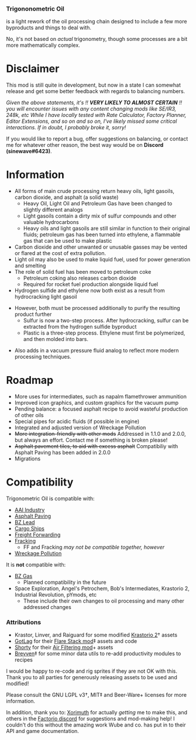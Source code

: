 ### Trigononometric Oil
is a light rework of the oil processing chain designed to include a few more byproducts and things to deal with.

No, it's not based on *actual* trigonometry, though some processes are a bit more mathematically complex.

# Disclaimer

This mod is still quite in development, but now in a state I can somewhat release and get some better feedback with regards to balancing numbers. 

*Given the above statements, it's !! **VERY LIKELY TO ALMOST CERTAIN** !! you will encounter issues with any content changing mods like SE/IR3, 248k, etc*
*While I have locally tested with Rate Calculator, Factory Planner, Editor Extensions, and so on and so on, I've likely missed some critical interactions. If in doubt, I probably broke it, sorry!*

If you would like to report a bug, offer suggestions on balancing, or contact me for whatever other reason, the best way would be on **Discord (sinewave#6423)**.

# Information

+ All forms of main crude processing return heavy oils, light gasoils, carbon dioxide, and asphalt (a solid waste)
   * Heavy Oil, Light Oil and Petroleum Gas have been changed to slightly different analogs
   * Light gasoils contain a dirty mix of sulfur compounds and other valuable hydrocarbons
   * Heavy oils and light gasoils are still similar in function to their original fluids; petroleum gas has been turned into ethylene, a flammable gas that can be used to make plastic
+ Carbon dioxide and other unwanted or unusable gasses may be vented or flared at the cost of extra pollution.
+ Light oil may also be used to make liquid fuel, used for power generation and smelting
+ The role of solid fuel has been moved to petroleum coke
    * Petroleum coking also releases carbon dioxide
    * Required for rocket fuel production alongside liquid fuel
+ Hydrogen sulfide and ethylene now both exist as a result from hydrocracking light gasoil
- However, both must be processed additionally to purify the resulting product further
    * Sulfur is now a two-step process. After hydrocracking, sulfur can be extracted from the hydrogen sulfide byproduct
    * Plastic is a three-step process. Ethylene must first be polymerized, and then molded into bars.
+ Also adds in a vacuum pressure fluid analog to reflect more modern processing techniques.

# Roadmap

* More uses for intermediates, such as napalm flamethrower ammunition
* Improved icon graphics, and custom graphics for the vacuum pump
* Pending balance: a focused asphalt recipe to avoid wasteful production of other oils
* Special pipes for acidic fluids (if possible in engine)
* Integrated and adjusted version of Wreckage Pollution
* ~~More integration-friendly with other mods~~ Addressed in 1.1.0 and 2.0.0, but always an effort. Contact me if something is broken please!
* ~~Asphalt pavement tiles, to aid with excess asphalt~~ Compatibiliy with Asphalt Paving has been added in 2.0.0
* Migrations

# Compatibility

Trigonometric Oil is compatible with:

* [AAI Industry](https://mods.factorio.com/mod/aai-industry/discussion)
* [Asphalt Paving](https://mods.factorio.com/mod/AsphaltPaving)
* [BZ Lead](https://mods.factorio.com/mod/bzlead)
* [Cargo Ships](https://mods.factorio.com/mod/cargo-ships)
* [Freight Forwarding](https://mods.factorio.com/mod/FreightForwarding)
* [Fracking](https://mods.factorio.com/mod/Fracking)
  * FF and Fracking *may not be compatible together, however*
* [Wreckage Pollution](https://mods.factorio.com/mod/wreckage-pollution/changelog) 

It is **not** compatible with:

* [BZ Gas](https://mods.factorio.com/mod/bzgas) 
  * Planned compatibility in the future
* Space Exploration, Angel's Petrochem, Bob's Intermediates, Krastorio 2, Industrial Revolution, pYmods, etc
  * These include their own changes to oil processing and many other addressed changes


### Attributions

* Krastor, Linver, and Raiguard for some modified [Krastorio 2](https://mods.factorio.com/mod/Krastorio2)† assets
* [GotLag](https://mods.factorio.com/user/GotLag) for their [Flare Stack mod](https://mods.factorio.com/mod/Flare%20Stack)‡ assets and code
* [Shorty](https://mods.factorio.com/user/Schorty) for their [Air Filtering mod](https://mods.factorio.com/mod/air-filtering)+ assets
* [Brevven](https://mods.factorio.com/user/brevven)‡ for some minor data utils to re-add productivity modules to recipes

I would be happy to re-code and rig sprites if they are not OK with this. Thank you to all parties for generously releasing assets to be used and modified!

Please consult the GNU LGPL v3†, MIT‡ and Beer-Ware+ licenses for more information.

In addition, thank you to: [Xorimuth](https://mods.factorio.com/user/Xorimuth) for actually *getting* me to make this, and others in the [Factorio discord](https://www.discord.gg/factorio) for suggestions and mod-making help! I couldn't do this without the amazing work Wube and co. has put in to their API and game documentation.
